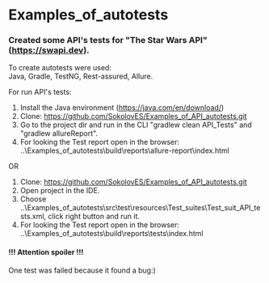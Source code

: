 # Examples_of_autotests
### Created some API's tests for "The Star Wars API" (https://swapi.dev).  
To create autotests were used:  
Java, Gradle, TestNG, Rest-assured, Allure.  

For run API's tests:

1. Install the Java environment (https://java.com/en/download/)
2. Clone: https://github.com/SokolovES/Examples_of_API_autotests.git
3. Go to the project dir and run in the CLI "gradlew clean API_Tests" and "gradlew allureReport".
4. For looking the Test report open in the browser: ..\Examples_of_autotests\build\reports\allure-report\index.html  

OR  

1. Clone: https://github.com/SokolovES/Examples_of_API_autotests.git
2. Open project in the IDE.
3. Choose ..\Examples_of_autotests\src\test\resources\Test_suites\Test_suit_API_tests.xml, click right button and run it.
4. For looking the Test report open in the browser: ..\Examples_of_autotests\build\reports\tests\index.html  

#### !!! Attention spoiler !!!  
One test was failed because it found a bug:)
